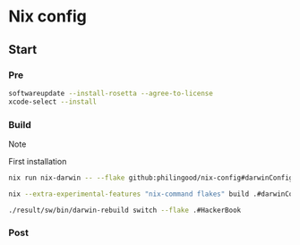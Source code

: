 # Nix config

## Start

### Pre

```bash
softwareupdate --install-rosetta --agree-to-license
xcode-select --install
```

### Build

> [!NOTE]
> First installation
>
> ```bash
> nix run nix-darwin -- --flake github:philingood/nix-config#darwinConfigurations.HackerBook.system
> ```

```bash
nix --extra-experimental-features "nix-command flakes" build .#darwinConfigurations.HackerBook.system
```

```bash
./result/sw/bin/darwin-rebuild switch --flake .#HackerBook
```

### Post
